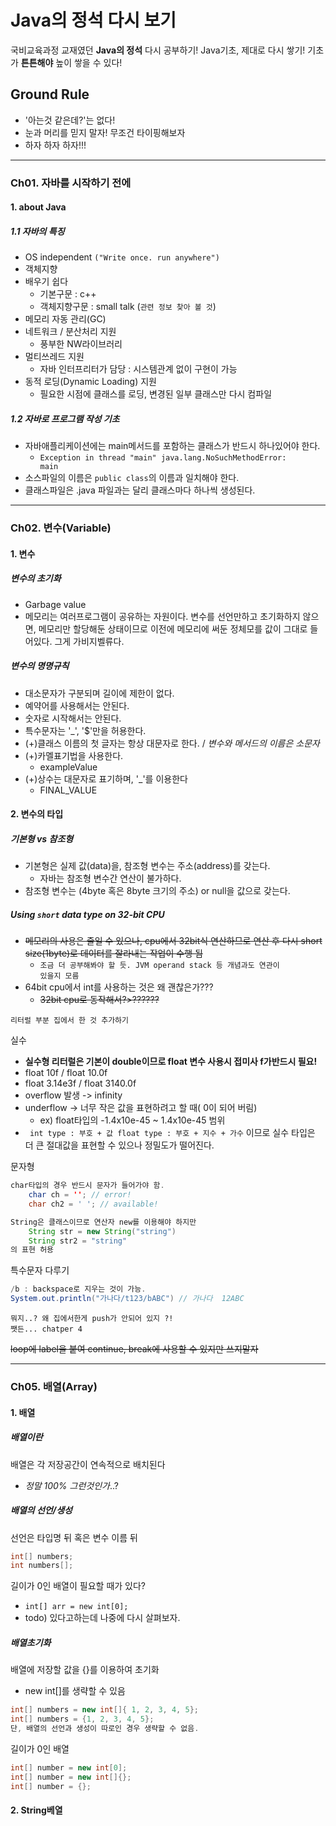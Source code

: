 # Java의 정석 다시 보기

국비교육과정 교재였던 **Java의 정석** 다시 공부하기!
Java기초, 제대로 다시 쌓기!
기초가 **튼튼해야** 높이 쌓을 수 있다!

## Ground Rule

- '아는것 같은데?'는 없다!
- 눈과 머리를 믿지 말자! 무조건 타이핑해보자
- 하자 하자 하자!!! 

- - -
### Ch01. 자바를 시작하기 전에
#### 1. about Java
##### 1.1 자바의 특징
- OS independent <code>("Write once. run anywhere")</code>
- 객체지향
- 배우기 쉽다 
  - 기본구문 : c++
  - 객체지향구문 : small talk (<code>관련 정보 찾아 볼 것</code>)
- 메모리 자동 관리(GC)
- 네트워크 / 분산처리 지원 
  - 풍부한 NW라이브러리 
- 멀티쓰레드 지원
  - 자바 인터프리터가 담당 : 시스템관계 없이 구현이 가능
- 동적 로딩(Dynamic Loading) 지원
  - 필요한 시점에 클래스를 로딩, 변경된 일부 클래스만 다시 컴파일
  
  
##### 1.2 자바로 프로그램 작성 기초
- 자바애플리케이션에는 main메서드를 포함하는 클래스가 반드시 하나있어야 한다.
  - <code>Exception in thread "main" java.lang.NoSuchMethodError: main</code>
- 소스파일의 이름은 <code>public class</code>의 이름과 일치해야 한다.
- 클래스파일은 .java 파일과는 달리 클래스마다 하나씩 생성된다.


- - -
### Ch02. 변수(Variable)
#### 1. 변수
##### 변수의 초기화
- Garbage value 
 - 메모리는 여러프로그램이 공유하는 자원이다. 변수를 선언만하고 초기화하지 않으면, 메모리만 할당해둔 상태이므로 이전에 메모리에 써둔 정체모를 값이 그대로 들어있다. 그게 가비지벨류다.
 
##### 변수의 명명규칙
- 대소문자가 구분되며 길이에 제한이 없다.
- 예약어를 사용해서는 안된다.
- 숫자로 시작해서는 안된다.
- 특수문자는 '_', '$'만을 허용한다.
- (+)클래스 이름의 첫 글자는 항상 대문자로 한다. / _변수와 메서드의 이름은 소문자_
- (+)카멜표기법을 사용한다.
  - exampleValue
- (+)상수는 대문자로 표기하며, '_'를 이용한다
  - FINAL_VALUE



#### 2. 변수의 타입
##### 기본형 vs 참조형
- 기본형은 실제 값(data)을, 참조형 변수는 주소(address)를 갖는다.
  - 자바는 참조형 변수간 연산이 불가하다.
- 참조형 변수는 (4byte 혹은 8byte 크기의 주소) or null을 값으로 갖는다.
   
##### Using <code>short</code> data type on 32-bit CPU
- ~~메모리의 사용은 줄일 수 있으나, cpu에서 32bit식 연산하므로 연산 후 다시 short size(1byte)로 데이터를 잘라내는 작업이 수행 됨~~
  - <code>조금 더 공부해봐야 할 듯. JVM operand stack 등 개념과도 연관이 있을지 모름</code>
- 64bit cpu에서 int를 사용하는 것은 왜 괜찮은가???
  - ~~32bit cpu로 동작해서?>??????~~
  
```
리터럴 부분 집에서 한 것 추가하기
```


실수

- **실수형 리터럴은 기본이 double이므로 float 변수 사용시 접미사 f가반드시 필요!**
- float 10f  / float 10.0f
- float 3.14e3f / float 3140.0f
- overflow 발생 -> infinity
- underflow -> 너무 작은 값을 표현하려고 할 때( 0이 되어 버림) 
  - ex) float타입의 -1.4x10e-45 ~ 1.4x10e-45 범위
- <code> int type : 부호 + 값
 float type : 부호 + 지수 + 가수</code>
 이므로 실수 타입은 더 큰 절대값을 표현할 수 있으나 정밀도가 떨어진다.



문자형 
```java
char타입의 경우 반드시 문자가 들어가야 함.
    char ch = ''; // error!
    char ch2 = ' '; // available!

String은 클래스이므로 연산자 new를 이용해야 하지만
    String str = new String("string")
    String str2 = "string"
의 표현 허용

```

특수문자 다루기
```java
/b : backspace로 지우는 것이 가능.
System.out.println("가나다/t123/bABC") // 가나다  12ABC 
```


```
뭐지..? 왜 집에서한게 push가 안되어 있지 ?!
쨋든... chatper 4
```

~~loop에 label을 붙여 continue, break에 사용할 수 있지만 쓰지말자~~


- - -
### Ch05. 배열(Array)
#### 1. 배열
##### 배열이란
배열은 각 저장공간이 연속적으로 배치된다
 - _정말 100% 그런것인가_..?
 
##### 배열의 선언/생성
선언은 타입명 뒤 혹은 변수 이름 뒤
```java
int[] numbers;
int numbers[];
```

길이가 0인 배열이 필요할 때가 있다?
- <code>int[] arr = new int[0];</code>
- todo) 있다고하는데 나중에 다시 살펴보자.


##### 배열초기화

배열에 저장할 값을 {}를 이용하여 초기화
- new int[]를 생략할 수 있음
```java
int[] numbers = new int[]{ 1, 2, 3, 4, 5};
int[] numbers = {1, 2, 3, 4, 5};
단, 배열의 선언과 생성이 따로인 경우 생략할 수 없음.
```

길이가 0인 배열

```java
int[] number = new int[0];
int[] number = new int[]{};
int[] number = {};
```

#### 2. String베열
##### 